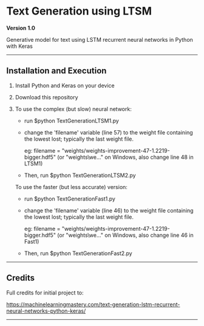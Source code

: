 # Text Generation using LTSM
**Version 1.0**

Generative model for text using LSTM recurrent neural networks in Python with Keras

--- 

## Installation and Execution

1. Install Python and Keras on your device

2. Download this repository

3. To use the complex (but slow) neural network:

      * run $python TextGenerationLTSM1.py
      
      * change the 'filename' variable (line 57) to the weight file containing the lowest lost; typically the last weight file.

        eg: filename = "weights/weights-improvement-47-1.2219-bigger.hdf5" (or "weights\we..." on Windows, also change line 48 in LTSM1)
      
      *  Then, run $python TextGenerationLTSM2.py
      
      
   
   To use the faster (but less accurate) version:  
   
      * run $python TextGenerationFast1.py
      
      * change the 'filename' variable (line 46) to the weight file containing the lowest lost; typically the last weight file.

        eg: filename = "weights/weights-improvement-47-1.2219-bigger.hdf5" (or "weights\we..." on Windows, also change line 46 in Fast1)
      
      *  Then, run $python TextGenerationFast2.py

---

## Credits

Full credits for initial project to: 

https://machinelearningmastery.com/text-generation-lstm-recurrent-neural-networks-python-keras/

---


